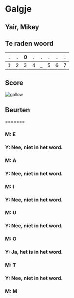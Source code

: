 # Galgje
## Yair, Mikey

## Te raden woord

|.|.|O|.|.|.|.|.|
|-|-|-|-|-|-|-|-|
|1|2|3|4|_|5|6|7|

## Score
![gallow](./images/6.png)

## Beurten
=======
### M: E
### Y: Nee, niet in het word.
### M: A
### Y: Nee, niet in het word.
### M: I
### Y: Nee, niet in het word.
### M: U
### Y: Nee, niet in het word.
### M: O
### Y: Ja, het is in het word.
### M: T
### Y: Nee, niet in het word.
### M: M
